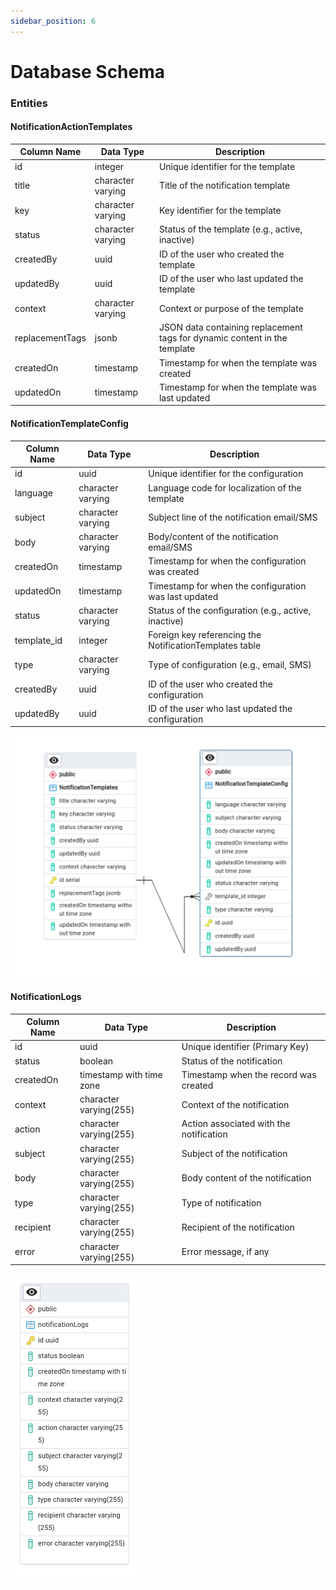 ```yaml
---
sidebar_position: 6
---
```


# Database Schema

### Entities ####
#### NotificationActionTemplates #### 

| Column Name       | Data Type          | Description                                                                       |
|-------------------|--------------------|-----------------------------------------------------------------------------------|
| id                | integer            | Unique identifier for the template                                                |
| title             | character varying  | Title of the notification template                                                |
| key               | character varying  | Key identifier for the template                                                   |
| status            | character varying  | Status of the template (e.g., active, inactive)                                   |
| createdBy         | uuid               | ID of the user who created the template                                           |
| updatedBy         | uuid               | ID of the user who last updated the template                                      |
| context           | character varying  | Context or purpose of the template                                                |
| replacementTags   | jsonb              | JSON data containing replacement tags for dynamic content in the template         |
| createdOn         | timestamp          | Timestamp for when the template was created                                       |
| updatedOn         | timestamp          | Timestamp for when the template was last updated                                  |

#### NotificationTemplateConfig ####

| Column Name       | Data Type          | Description                                                                       |
|-------------------|--------------------|-----------------------------------------------------------------------------------|
| id                | uuid               | Unique identifier for the configuration                                           |
| language          | character varying  | Language code for localization of the template                                    |
| subject           | character varying  | Subject line of the notification email/SMS                                        |
| body              | character varying  | Body/content of the notification email/SMS                                        |
| createdOn         | timestamp          | Timestamp for when the configuration was created                                  |
| updatedOn         | timestamp          | Timestamp for when the configuration was last updated                             |
| status            | character varying  | Status of the configuration (e.g., active, inactive)                              |
| template_id       | integer            | Foreign key referencing the NotificationTemplates table                           |
| type              | character varying  | Type of configuration (e.g., email, SMS)                                          |
| createdBy         | uuid               | ID of the user who created the configuration                                      |
| updatedBy         | uuid               | ID of the user who last updated the configuration                                 |

![Notification DB](../../assets/NotificationDB1.png)
#### NotificationLogs ####

| Column Name | Data Type                | Description                                                                       |
|-------------|--------------------------|-----------------------------------------------------------------------------------|
| id          | uuid                     | Unique identifier (Primary Key)                                                   |
| status      | boolean                  | Status of the notification                                                        |
| createdOn   | timestamp with time zone | Timestamp when the record was created                                             |
| context     | character varying(255)   | Context of the notification                                                       |
| action      | character varying(255)   | Action associated with the notification                                           |
| subject     | character varying(255)   | Subject of the notification                                                       |
| body        | character varying(255)   | Body content of the notification                                                  |
| type        | character varying(255)   | Type of notification                                                              |
| recipient   | character varying(255)   | Recipient of the notification                                                     |
| error       | character varying(255)   | Error message, if any                                                             |

![NotificationLogs](../../assets/NotificationDB2.png)